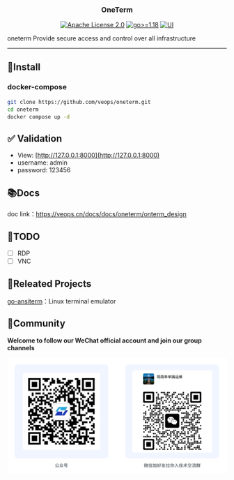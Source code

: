 <h3 align="center">OneTerm</h3>
<p align="center">
  <a href="https://github.com/veops/oneterm/blob/main/LICENSE"><img src="https://img.shields.io/github/license/veops/oneterm" alt="Apache License 2.0"></a>
  <a href=""><img src="https://img.shields.io/badge/Go-%3E%3D%201.18-%23007d9c" alt="go>=1.18"></a>
  <a href="https:https://github.com/sendya/ant-design-pro-vue"><img src="https://img.shields.io/badge/UI-Ant%20Design%20Pro%20Vue-brightgreen" alt="UI"></a>
</p>
oneterm Provide secure access and control over all infrastructure

---

## 🚀Install

### docker-compose

```bash
git clone https://github.com/veops/oneterm.git
cd oneterm
docker compose up -d
```

## ✅ Validation

- View: [http://127.0.0.1:8000](http://127.0.0.1:8000)
- username: admin
- password: 123456

## 📚Docs

doc link：https://veops.cn/docs/docs/oneterm/onterm_design

## 🎯TODO

- [ ] RDP
- [ ] VNC

## 🔗Releated Projects

[go-ansiterm](https://github.com/veops/go-ansiterm)：Linux terminal emulator

## 🤝Community

**Welcome to follow our WeChat official account and join our group channels**

![Wechat Official Account: 维易科技OneOps](backend/docs/images/wechat.jpg)
